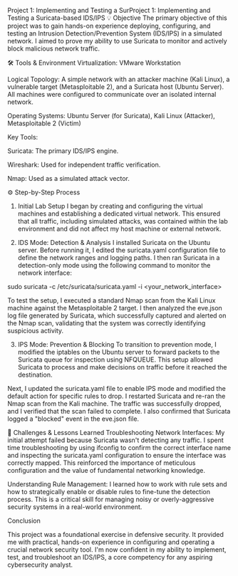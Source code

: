 Project 1: Implementing and Testing a SurProject 1: Implementing and Testing a Suricata-based IDS/IPS
💡 Objective
The primary objective of this project was to gain hands-on experience deploying, configuring, and testing an Intrusion Detection/Prevention System (IDS/IPS) in a simulated network. I aimed to prove my ability to use Suricata to monitor and actively block malicious network traffic.

🛠️ Tools & Environment
Virtualization: VMware Workstation

Logical Topology: A simple network with an attacker machine (Kali Linux), a vulnerable target (Metasploitable 2), and a Suricata host (Ubuntu Server). All machines were configured to communicate over an isolated internal network.

Operating Systems: Ubuntu Server (for Suricata), Kali Linux (Attacker), Metasploitable 2 (Victim)

Key Tools:

Suricata: The primary IDS/IPS engine.

Wireshark: Used for independent traffic verification.

Nmap: Used as a simulated attack vector.

⚙️ Step-by-Step Process
1. Initial Lab Setup
I began by creating and configuring the virtual machines and establishing a dedicated virtual network. This ensured that all traffic, including simulated attacks, was contained within the lab environment and did not affect my host machine or external network.

2. IDS Mode: Detection & Analysis
I installed Suricata on the Ubuntu server. Before running it, I edited the suricata.yaml configuration file to define the network ranges and logging paths. I then ran Suricata in a detection-only mode using the following command to monitor the network interface:

sudo suricata -c /etc/suricata/suricata.yaml -i <your_network_interface>

To test the setup, I executed a standard Nmap scan from the Kali Linux machine against the Metasploitable 2 target. I then analyzed the eve.json log file generated by Suricata, which successfully captured and alerted on the Nmap scan, validating that the system was correctly identifying suspicious activity.

3. IPS Mode: Prevention & Blocking
To transition to prevention mode, I modified the iptables on the Ubuntu server to forward packets to the Suricata queue for inspection using NFQUEUE. This setup allowed Suricata to process and make decisions on traffic before it reached the destination.

Next, I updated the suricata.yaml file to enable IPS mode and modified the default action for specific rules to drop. I restarted Suricata and re-ran the Nmap scan from the Kali machine. The traffic was successfully dropped, and I verified that the scan failed to complete. I also confirmed that Suricata logged a "blocked" event in the eve.json file.

🧠 Challenges & Lessons Learned
Troubleshooting Network Interfaces: My initial attempt failed because Suricata wasn't detecting any traffic. I spent time troubleshooting by using ifconfig to confirm the correct interface name and inspecting the suricata.yaml configuration to ensure the interface was correctly mapped. This reinforced the importance of meticulous configuration and the value of fundamental networking knowledge.

Understanding Rule Management: I learned how to work with rule sets and how to strategically enable or disable rules to fine-tune the detection process. This is a critical skill for managing noisy or overly-aggressive security systems in a real-world environment.

Conclusion

This project was a foundational exercise in defensive security. It provided me with practical, hands-on experience in configuring and operating a crucial network security tool. I'm now confident in my ability to implement, test, and troubleshoot an IDS/IPS, a core competency for any aspiring cybersecurity analyst.
